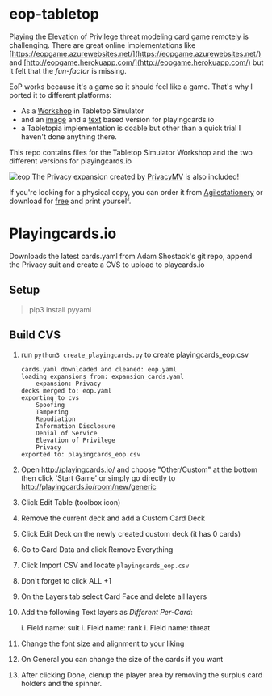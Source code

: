 # eop-tabletop
Playing the Elevation of Privilege threat modeling card game remotely is challenging. There are great online implementations like [https://eopgame.azurewebsites.net/](https://eopgame.azurewebsites.net/) and [http://eopgame.herokuapp.com/](http://eopgame.herokuapp.com/) but it felt that the *fun-factor* is missing.

EoP works because it's a game so it should feel like a game. That's why I ported it to different platforms:

- As a [Workshop](https://steamcommunity.com/sharedfiles/filedetails/?id=2097550051&searchtext=elevation+of+privilege) in Tabletop Simulator
- and an [image](http://playingcards.io/ugfqgf) and a [text](http://playingcards.io/kesfys) based version for playingcards.io
- a Tabletopia implementation is doable but other than a quick trial I haven't done anything there.

This repo contains files for the Tabletop Simulator Workshop and the two different versions for playingcards.io

![eop](https://cdn.zappy.app/011200738e3776c58164e840e0693674.png)
The Privacy expansion created by [PrivacyMV](https://twitter.com/PrivacyMV) is also included!


If you're looking for a physical copy, you can order it from [Agilestationery](https://agilestationery.co.uk/products/elevation-of-privilege-with-privacy-suit) or download for [free](https://blog.logmeininc.com/privacy-by-design-can-be-entertaining/) and print yourself.


# Playingcards.io

Downloads the latest cards.yaml from Adam Shostack's git repo, append the Privacy suit and create a CVS to upload to playcards.io

## Setup

> pip3 install pyyaml

## Build CVS

1. run `python3 create_playingcards.py` to create playingcards_eop.csv 

    ```
    cards.yaml downloaded and cleaned: eop.yaml
    loading expansions from: expansion_cards.yaml
        expansion: Privacy
    decks merged to: eop.yaml
    exporting to cvs
        Spoofing
        Tampering
        Repudiation
        Information Disclosure
        Denial of Service
        Elevation of Privilege
        Privacy
    exported to: playingcards_eop.csv
    ```

1. Open http://playingcards.io/ and choose "Other/Custom" at the bottom then click 'Start Game'
or simply go directly to http://playingcards.io/room/new/generic
1. Click Edit Table (toolbox icon)
1. Remove the current deck and add a Custom Card Deck
1. Click Edit Deck on the newly created custom deck (it has 0 cards)
1. Go to Card Data and click Remove Everything
1. Click Import CSV and locate `playingcards_eop.csv` 
1. Don't forget to click ALL +1 
1. On the Layers tab select Card Face and delete all layers
1. Add the following Text layers as *Different Per-Card*:
    
    i. Field name: suit
    i. Field name: rank
    i. Field name: threat
    
1. Change the font size and alignment to your liking
1. On General you can change the size of the cards if you want
1. After clicking Done, clenup the player area by removing the surplus card holders and the spinner.




